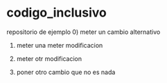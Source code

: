 # codigo_inclusivo
repositorio de ejemplo
0) meter un cambio alternativo
1) meter una meter modificacion
2) meter otr modificacion


3) poner otro cambio que no es nada